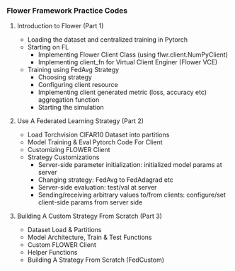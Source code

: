 ### Flower Framework Practice Codes

1. Introduction to Flower (Part 1)
     - Loading the dataset and centralized training in Pytorch
     - Starting on FL
         - Implementing Flower Client Class (using flwr.client.NumPyClient)
         - Implementing client_fn for Virtual Client Enginer (Flower VCE)
     - Training using FedAvg Strategy
       - Choosing strategy
       - Configuring client resource
       - Implementing client generated metric (loss, accuracy etc) aggregation function
       - Starting the simulation

2. Use A Federated Learning Strategy (Part 2)
     - Load Torchvision CIFAR10 Dataset into partitions
     - Model Training & Eval Pytorch Code For Client
     - Customizing FLOWER Client
     - Strategy Customizations
       - Server-side parameter initialization: initialized model params at server
       - Changing strategy: FedAvg to FedAdagrad etc
       - Server-side evaluation: test/val at server
       - Sending/receiving arbitrary values to/from clients: configure/set client-side params from server side


3. Building A Custom Strategy From Scratch (Part 3)
     - Dataset Load & Partitions
     - Model Architecture, Train & Test Functions
     - Custom FLOWER Client
     - Helper Functions
     - Building A Strategy From Scratch (FedCustom)